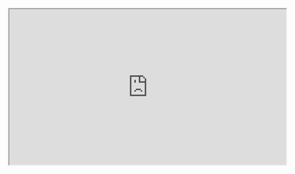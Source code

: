 <iframe width="560" height="315" src='https://dbdiagram.io/embed/61eb82057cf3fc0e7c54188a'> </iframe>
